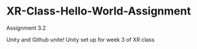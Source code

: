 # XR-Class-Hello-World-Assignment
Assignment 3.2 

Unity and Github unite!
Unity set up for week 3 of XR class

